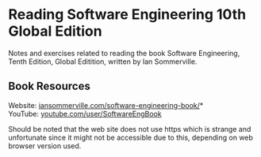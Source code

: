 # Reading Software Engineering 10th Global Edition

Notes and exercises related to reading the book Software Engineering, Tenth Edition, Global Editition, written by Ian Sommerville.

## Book Resources

Website: [iansommerville.com/software-engineering-book/](http://iansommerville.com/software-engineering-book/)*  
YouTube: [youtube.com/user/SoftwareEngBook](https://www.youtube.com/user/SoftwareEngBook)  

Should be noted that the web site does not use https which is strange and unfortunate since it might not be accessible due to this, depending on web browser version used.

